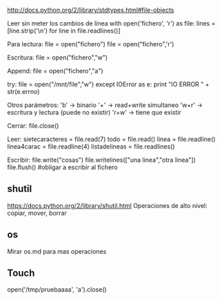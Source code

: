 http://docs.python.org/2/library/stdtypes.html#file-objects

Leer sin meter los cambios de linea
with open('fichero', 'r') as file:
    lines = [line.strip('\n') for line in file.readlines()]


Para lectura:
file = open("fichero")
file = open("fichero",'r')

Escritura:
file = open("fichero","w")

Append:
file = open("fichero","a")

try:
  file = open("/mnt/file","w")
except IOError as e:
  print "IO ERROR " + str(e.errno)


Otros parámetros:
'b' -> binario
'+' -> read+write simultaneo
'w+r' -> escritura y lectura (puede no existir)
'r+w' -> tiene que existir

Cerrar:
file.close()

Leer:
sietecaracteres = file.read(7)
todo = file.read()
linea = file.readline()
linea4carac = file.readline(4)
listadelineas = file.readlines()

Escribir:
file.write("cosas")
file.writelines(["una linea","otra linea"])
file.flush() #obligar a escribir al fichero


## shutil ##
https://docs.python.org/2/library/shutil.html
Operaciones de alto nivel: copiar, mover, borrar

## os ##
Mirar os.md para mas operaciones

## Touch ## 
open('/tmp/pruebaaaa', 'a').close()
